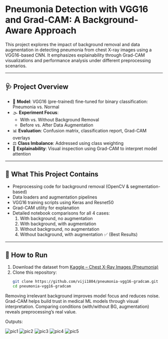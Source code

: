 # Pneumonia Detection with VGG16 and Grad-CAM: A Background-Aware Approach

This project explores the impact of background removal and data augmentation in detecting pneumonia from chest X-ray images using a VGG16-based CNN. It emphasizes explainability through Grad-CAM visualizations and performance analysis under different preprocessing scenarios. 

---

## 🩺 Project Overview

- 📌 **Model**: VGG16 (pre-trained) fine-tuned for binary classification: Pneumonia vs. Normal
- 🌫️ **Experiment Focus**:
  - With vs. Without Background Removal
  - Before vs. After Data Augmentation
- 📊 **Evaluation**: Confusion matrix, classification report, Grad-CAM overlays
- ⚖️ **Class Imbalance**: Addressed using class weighting
- 🧠 **Explainability**: Visual inspection using Grad-CAM to interpret model attention

---

## 🧪 What This Project Contains

- Preprocessing code for background removal (OpenCV & segmentation-based)
- Data loaders and augmentation pipelines
- VGG16 training scripts using Keras and Resnet50
- Grad-CAM utility for explanation
- Detailed notebook comparisons for all 4 cases:
  1. With background, no augmentation
  2. With background, with augmentation
  3. Without background, no augmentation
  4. Without background, with augmentation ✅ (Best Results)

---

## 🚀 How to Run

1. Download the dataset from [Kaggle – Chest X-Ray Images (Pneumonia)](https://www.kaggle.com/paultimothymooney/chest-xray-pneumonia)
2. Clone this repository:
   ```bash
   git clone https://github.com/viji1804/pneumonia-vgg16-gradcam.git
   cd pneumonia-vgg16-gradcam
   ```
Removing irrelevant background improves model focus and reduces noise.
Grad-CAM helps build trust in medical ML models through visual interpretation.
Comparing conditions (with/without BG, augmentation) reveals preprocessing’s real value.

Outputs:




![pic1](https://github.com/user-attachments/assets/76d4a4cf-5307-485e-ac7e-ea6cf323f24b)
![pic2](https://github.com/user-attachments/assets/86d782fc-4a2e-46ae-b95f-92f7caf63aab)
![pic3](https://github.com/user-attachments/assets/4a7ce274-a970-449d-a140-929ea225029f)
![pic4](https://github.com/user-attachments/assets/546794a5-68b3-40c9-8f64-e2d180f2e0c8)
![pic5](https://github.com/user-attachments/assets/a9dbaf06-a263-402e-8420-ee75f5f09900)

